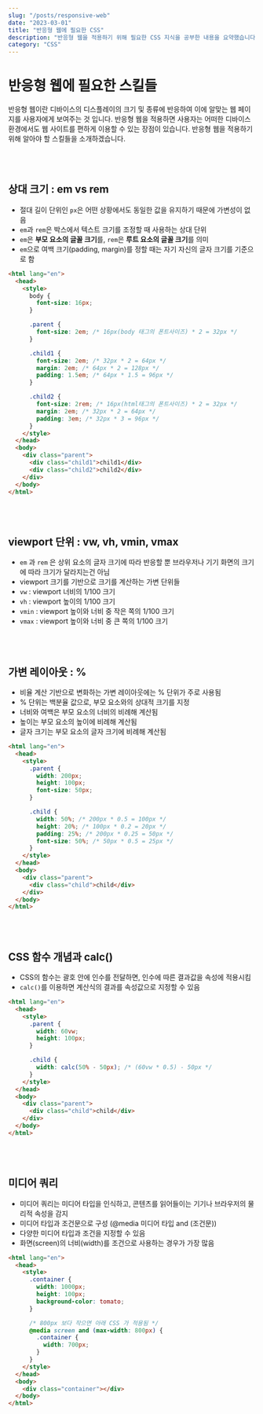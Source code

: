```yaml
---
slug: "/posts/responsive-web"
date: "2023-03-01"
title: "반응형 웹에 필요한 CSS"
description: "반응형 웹을 적용하기 위해 필요한 CSS 지식을 공부한 내용을 요약했습니다."
category: "CSS"
---
```


# 반응형 웹에 필요한 스킬들

반응형 웹이란 디바이스의 디스플레이의 크기 및 종류에 반응하여 이에 알맞는 웹 페이지를 사용자에게 보여주는 것 입니다. 반응형 웹을 적용하면 사용자는 어떠한 디바이스 환경에서도 웹 사이트를 편하게 이용할 수 있는 장점이 있습니다. 반응형 웹을 적용하기 위해 알아야 할 스킬들을 소개하겠습니다.

<br/>
<br/>

## 상대 크기 : em vs rem

- 절대 길이 단위인 `px`은 어떤 상황에서도 동일한 값을 유지하기 때문에 가변성이 없음
- `em`과 `rem`은 박스에서 텍스트 크기를 조정할 때 사용하는 상대 단위
- `em`은 **부모 요소의 글꼴 크기**를, `rem`은 **루트 요소의 글꼴 크기**를 의미
- `em`으로 여백 크기(padding, margin)를 정할 때는 자기 자신의 글자 크기를 기준으로 함

```html
<html lang="en">
  <head>
    <style>
      body {
        font-size: 16px;
      }

      .parent {
        font-size: 2em; /* 16px(body 태그의 폰트사이즈) * 2 = 32px */
      }

      .child1 {
        font-size: 2em; /* 32px * 2 = 64px */
        margin: 2em; /* 64px * 2 = 128px */
        padding: 1.5em; /* 64px * 1.5 = 96px */
      }

      .child2 {
        font-size: 2rem; /* 16px(html태그의 폰트사이즈) * 2 = 32px */
        margin: 2em; /* 32px * 2 = 64px */
        padding: 3em; /* 32px * 3 = 96px */
      }
    </style>
  </head>
  <body>
    <div class="parent">
      <div class="child1">child1</div>
      <div class="child2">child2</div>
    </div>
  </body>
</html>
```

<br/>
<br/>

## viewport 단위 : vw, vh, vmin, vmax

- `em` 과 `rem` 은 상위 요소의 글자 크기에 따라 반응할 뿐 브라우저나 기기 화면의 크기에 따라 크기가 달라지는건 아님
- viewport 크기를 기반으로 크기를 계산하는 가변 단위들
- `vw` : viewport 너비의 1/100 크기
- `vh` : viewport 높이의 1/100 크기
- `vmin` : viewport 높이와 너비 중 작은 쪽의 1/100 크기
- `vmax` : viewport 높이와 너비 중 큰 쪽의 1/100 크기

<br/>
<br/>

## 가변 레이아웃 : %

- 비율 계산 기반으로 변화하는 가변 레이아웃에는 % 단위가 주로 사용됨
- % 단위는 백분율 값으로, 부모 요소와의 상대적 크기를 지정
- 너비와 여백은 부모 요소의 너비의 비례해 계산됨
- 높이는 부모 요소의 높이에 비례해 계산됨
- 글자 크기는 부모 요소의 글자 크기에 비례해 계산됨

```html
<html lang="en">
  <head>
    <style>
      .parent {
        width: 200px;
        height: 100px;
        font-size: 50px;
      }

      .child {
        width: 50%; /* 200px * 0.5 = 100px */
        height: 20%; /* 100px * 0.2 = 20px */
        padding: 25%; /* 200px * 0.25 = 50px */
        font-size: 50%; /* 50px * 0.5 = 25px */
      }
    </style>
  </head>
  <body>
    <div class="parent">
      <div class="child">child</div>
    </div>
  </body>
</html>
```

<br/>
<br/>

## CSS 함수 개념과 calc()

- CSS의 함수는 괄호 안에 인수를 전달하면, 인수에 따른 결과값을 속성에 적용시킴
- `calc()`를 이용하면 계산식의 결과를 속성값으로 지정할 수 있음

```html
<html lang="en">
  <head>
    <style>
      .parent {
        width: 60vw;
        height: 100px;
      }

      .child {
        width: calc(50% - 50px); /* (60vw * 0.5) - 50px */
      }
    </style>
  </head>
  <body>
    <div class="parent">
      <div class="child">child</div>
    </div>
  </body>
</html>
```

<br/>
<br/>

## 미디어 쿼리

- 미디어 쿼리는 미디어 타입을 인식하고, 콘텐츠를 읽어들이는 기기나 브라우저의 물리적 속성을 감지
- 미디어 타입과 조건문으로 구성 (@media 미디어 타입 and (조건문))
- 다양한 미디어 타입과 조건을 지정할 수 있음
- 화면(screen)의 너비(width)를 조건으로 사용하는 경우가 가장 많음

```html
<html lang="en">
  <head>
    <style>
      .container {
        width: 1000px;
        height: 100px;
        background-color: tomato;
      }

      /* 800px 보다 작으면 아래 CSS 가 적용됨 */
      @media screen and (max-width: 800px) {
        .container {
          width: 700px;
        }
      }
    </style>
  </head>
  <body>
    <div class="container"></div>
  </body>
</html>
```
